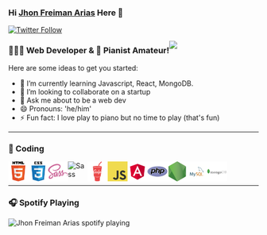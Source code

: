 ### Hi [Jhon Freiman Arias][website] Here 👋 
[![Twitter Follow](https://img.shields.io/twitter/follow/arias_freiman?color=%231da1f2&label=arias_freiman&logo=twitter&style=for-the-badge)](https://twitter.com/arias_freiman/)

[<img align='right' src="https://media.giphy.com/media/M9gbBd9nbDrOTu1Mqx/giphy.gif" width="180">][website]
### 👨🏾‍💻 Web Developer & 🎹 Pianist Amateur!
Here are some ideas to get you started:

<!-- - 🔭 I’m currently working on ... -->
- 🌱  I’m currently learning Javascript, React, MongoDB.
- 👯  I’m looking to collaborate on a startup
- 💬  Ask me about to be a web dev
- 😄  Pronouns: 'he/him'
- ⚡  Fun fact: I love play to piano but no time to play (that's fun)

---
### 🚀 Coding
<img align="left" alt="HTML5" width="40px" src="https://raw.githubusercontent.com/github/explore/80688e429a7d4ef2fca1e82350fe8e3517d3494d/topics/html/html.png" />

<img align="left" alt="CSS3" width="40px" src="https://raw.githubusercontent.com/github/explore/80688e429a7d4ef2fca1e82350fe8e3517d3494d/topics/css/css.png" />

<img align="left" alt="Sass" width="40px" src="https://raw.githubusercontent.com/github/explore/80688e429a7d4ef2fca1e82350fe8e3517d3494d/topics/sass/sass.png" />

<img align="left" alt="Sass" width="40px" src="https://raw.githubusercontent.com/github/explore/80688e429a7d4ef2fca1e82350fe8e3517d3494d/topics/sass/tailwindcss.png" />

<img align="left" alt="Sass" width="40px" src="https://raw.githubusercontent.com/github/explore/80688e429a7d4ef2fca1e82350fe8e3517d3494d/topics/gulp/gulp.png" />

<img align="left" alt="Sass" width="40px" src="https://raw.githubusercontent.com/github/explore/80688e429a7d4ef2fca1e82350fe8e3517d3494d/topics/javascript/javascript.png" />

<img align="left" alt="Sass" width="40px" src="https://raw.githubusercontent.com/github/explore/80688e429a7d4ef2fca1e82350fe8e3517d3494d/topics/angular/angular.png" />

<img align="left" alt="Sass" width="40px" src="https://raw.githubusercontent.com/github/explore/80688e429a7d4ef2fca1e82350fe8e3517d3494d/topics/php/php.png" />

<img align="left" alt="Sass" width="40px" src="https://raw.githubusercontent.com/github/explore/80688e429a7d4ef2fca1e82350fe8e3517d3494d/topics/nodejs/nodejs.png" />

<img align="left" alt="Sass" width="40px" src="https://raw.githubusercontent.com/github/explore/80688e429a7d4ef2fca1e82350fe8e3517d3494d/topics/mysql/mysql.png" />

<img align="left" alt="Sass" width="40px" src="https://raw.githubusercontent.com/github/explore/80688e429a7d4ef2fca1e82350fe8e3517d3494d/topics/mongodb/mongodb.png"/>
<br>
</br>

---
### 🎧 Spotify Playing

<img src="spotify-now-playing-g2o61k1e0-jhonarias13.vercel.app" alt="Jhon Freiman Arias spotify playing" width="350"/>

<!-- links -->
[website]: https://www.instagram.com/jhonarias_13/
